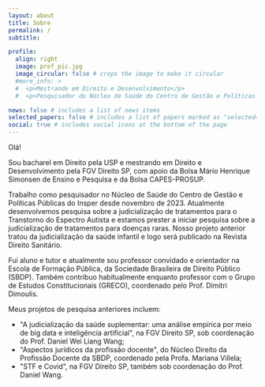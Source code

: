 ```yaml
---
layout: about
title: Sobre
permalink: /
subtitle:

profile:
  align: right
  image: prof_pic.jpg
  image_circular: false # crops the image to make it circular
  #more_info: >
  #  <p>Mestrando em Direito e Desenvolvimento</p>
  #  <p>Pesquisador do Núcleo de Saúde do Centro de Gestão e Políticas Públicas do Insper</p>

news: false # includes a list of news items
selected_papers: false # includes a list of papers marked as "selected={true}"
social: true # includes social icons at the bottom of the page
---
```


Olá!

Sou bacharel em Direito pela USP e mestrando em Direito e Desenvolvimento pela FGV Direito SP, com apoio da Bolsa Mário Henrique Simonsen de Ensino e Pesquisa e da Bolsa CAPES-PROSUP. 

Trabalho como pesquisador no Núcleo de Saúde do Centro de Gestão e Políticas Públicas do Insper desde novembro de 2023. Atualmente desenvolvemos pesquisa sobre a judicialização de tratamentos para o Transtorno do Espectro Autista e estamos prester a iniciar pesquisa sobre a judicialização de tratamentos para doenças raras. Nosso projeto anterior tratou da judicialização da saúde infantil e logo será publicado na Revista Direito Sanitário.

Fui aluno e tutor e atualmente sou professor convidado e orientador na Escola de Formação Pública, da Sociedade Brasileira de Direito Público (SBDP). Também contribuo habitualmente enquanto professor com o Grupo de Estudos Constitucionais (GRECO), coordenado pelo Prof. Dimitri Dimoulis.

Meus projetos de pesquisa anteriores incluem:
- "A judicialização da saúde suplementar: uma análise empírica por meio de big data e inteligência artificial", na FGV Direito SP, sob coordenação do Prof. Daniel Wei Liang Wang;
- "Aspectos jurídicos da profissão docente", do Núcleo Direito da Profissão Docente da SBDP, coordenado pela Profa. Mariana Villela;
- "STF e Covid", na FGV Direito SP, também sob coordenação do Prof. Daniel Wang.